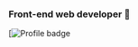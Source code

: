 ### **Front-end web developer** 👋
[![Profile badge](https://www.codewars.com/users/GabriellaMar/badges/micro](https://www.codewars.com/users/GabriellaMar/badges/small))


